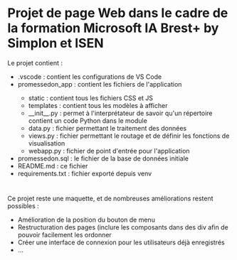 # Projet de page Web dans le cadre de la formation Microsoft IA Brest+ by Simplon et ISEN

Le projet contient :
<ul>
    <li> .vscode : contient les configurations de VS Code</li>
    <li> promessedon_app : contient les fichiers de l'application</li>
    <ul>
        <li> static : contient tous les fichiers CSS et JS </li>
        <li> templates : contient tous les modèles à afficher</li>
        <li> __init__.py : permet à l'interprétateur de savoir qu'un répertoire contient un code Python dans le module</li>
        <li> data.py : fichier permettant le traitement des données</li>
        <li> views.py : fichier permettant le routage et de définir les fonctions de visualisation</li>
        <li> webapp.py : fichier de point d'entrée pour l'application</li>
    </ul>
    <li> promessedon.sql : le fichier de la base de données initiale</li>
    <li> README.md : ce fichier</li>
    <li> requirements.txt : fichier exporté depuis venv</li>
    
</ul>

#

Ce projet reste une maquette, et de nombreuses améliorations restent possibles :
<ul>
    <li> Amélioration de la position du bouton de menu</li>
    <li> Restructuration des pages (inclure les composants dans des div afin de pouvoir facilement les ordonner</li>
    <li> Créer une interface de connexion pour les utilisateurs déjà enregistrés</li>
    <li>...</li>
</ul>